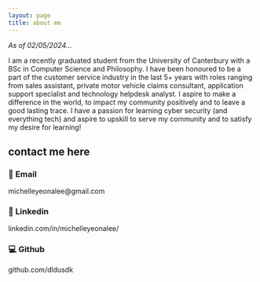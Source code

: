 ```yaml
---
layout: page
title: about me
---
```

<em> As of 02/05/2024...</em>

I am a recently graduated student from the University of Canterbury with a BSc in Computer Science and Philosophy. I have been honoured to be a part of the customer service industry in the last 5+ years with roles ranging from sales assistant, private motor vehicle claims consultant, application support specialist and technology helpdesk analyst. I aspire to make a difference in the world, to impact my community positively and to leave a good lasting trace. I have a passion for learning cyber security (and everything tech) and aspire to upskill to serve my community and to satisfy my desire for learning!

<h2>contact me here</h2>

<h3 style="text-align: left;"> 📧 Email </h3> 
michelleyeonalee@gmail.com

<h3 style="text-align: left;"> 🤝 Linkedin </h3> 
linkedin.com/in/michelleyeonalee/

<h3 style="text-align: left;"> 💻 Github </h3> 
github.com/dldusdk


